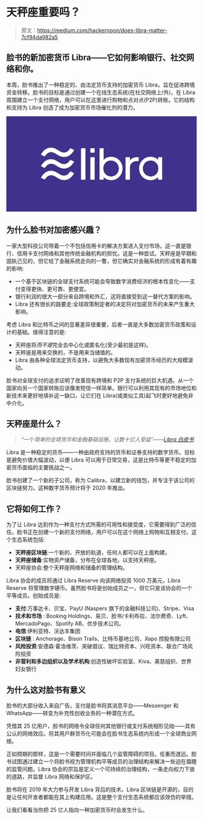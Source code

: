 # 天秤座重要吗？

> 原文：<https://medium.com/hackernoon/does-libra-matter-7cf94da982a5>

## 脸书的新加密货币 Libra——它如何影响银行、社交网络和你。

本周，脸书推出了一种稳定的、由法定货币支持的加密货币 Libra，旨在促进跨境资金转移。脸书的目标是通过创建一个在线生态系统(在社交网络上/外)，在 Libra 周围建立一个支付网络，用户可以在这里进行购物和点对点(P2P)转账。它的结构和支持为 Libra 创造了成为加密货币市场催化剂的潜力。

![](img/b58f84ec7a0f88ed3dc322c2c4034976.png)

## 为什么脸书对加密感兴趣？

一家大型科技公司带着一个不包括信用卡的解决方案进入支付市场，这一直是银行、信用卡支付网络和其他传统金融机构的担忧。这是一种尝试。天秤座是早期和固执己见的，但它给了金融系统走向的一瞥，但它确实对金融系统的形成有着有趣的影响:

*   一个基于区块链的全球支付系统可能会导致数字消费经济的根本性变化——支付变得更快、更可靠、更便宜。
*   银行利润的很大一部分来自跨境和外汇，这将直接受到这一替代方案的影响。
*   Libra 还有很长的路要走:全球政策制定者的决定将对加密货币的未来产生重大影响。

考虑 Libra 和比特币之间的显著差异很重要，后者一直是大多数加密货币政策和设计的基础。值得注意的是:

*   天秤座将*而不是*完全去中心化或匿名化(至少最初是这样)。
*   天秤座是用来交换的，不是用来当储值的。
*   Libra 由各种全球法定货币支持，以避免大多数现有加密货币经历的大规模波动。

脸书对全球支付的追求证明了改善现有跨境和 P2P 支付系统的巨大机遇。从一个国家向另一个国家转账应该像发短信一样简单。银行可以利用其现有的市场地位和新技术来更好地填补这一缺口，让它们在 Libra(或类似工具)起飞时更好地避免非中介化。

## **天秤座是什么？**

> “一个*简单的全球货币和金融基础设施，让数十亿人受益”——*[*Libra 白皮书*](https://libra.org/en-US/white-paper/)

Libra 是一种稳定的货币——一种由政府支持的货币和证券支持的数字货币。目标是避免价值大幅波动，以便 Libra 可以用于日常交易，这是比特币等更不稳定的加密货币面临的主要挑战之一。

脸书创建了一个新的子公司，称为 Calibra，以建立新的钱包，并专注于该公司的区块链努力。这种数字货币预计将于 2020 年推出。

## 它将如何工作？

为了让 Libra 达到作为一种支付方式所需的可用性和接受度，它需要得到广泛的信任。脸书正在创建一个新的支付网络，用户可以在这个网络上购物和互相支付。这个生态系统包括:

*   **天秤座区块链**:一个新的、开放的轨道，任何人都可以在上面构建。
*   **天秤座储备**:实物资产储备，分布在全球各地，以支持天秤座。
*   天秤座协会:整个天秤座网络和储备的管理结构。

Libra 协会的成员将通过 Libra Reserve 向该网络投资 1000 万美元，Libra Reserve 将管理数字硬币。虽然脸书将是创始成员之一，但它只是该协会的一个平等成员。创始成员是:

*   **支付**:万事达卡、贝宝、PayU (Naspers 旗下的金融科技公司)、Stripe、Visa
*   **技术和市场** : Booking Holdings、易贝、脸书/卡利布拉、法尔费奇、Lyft、MercadoPago、Spotify AB、优步技术公司。
*   **电信**:伊利亚特、沃达丰集团
*   **区块链** : Anchorage、Bison Trails、比特币基地公司、Xapo 控股有限公司
*   **风险投资**:安德森·霍洛维茨、突破倡议、瑞比特资本、兴旺资本、联合广场风险投资
*   **非营利和多边组织以及学术机构**:创造性破坏实验室、Kiva、美慈组织、世界妇女银行

## 为什么这对脸书有意义

脸书的大部分收入来自广告。支付是脸书将其消息平台——Messenger 和 WhatsApp——转变为补充性创收业务的一种潜在方式。

凭借其 25 亿用户，脸书的网络令全球任何其他银行或支付系统相形见绌——具有公认的网络效应。将其用户群货币化可能会在脸书生态系统内形成一个全球商业网络。

正如预期的那样，这是一个需要时间并面临几个监管障碍的项目。任重而道远。脸书试图通过建立一个将脸书视为管理机构平等成员的治理结构来解决一些迫在眉睫的监管问题。Libra 协会的宗旨是定义一个可持续的治理结构，一条走向权力下放的道路，并监督 Libra 网络和保护区。

脸书将在 2019 年大力参与开发 Libra 背后的技术。Libra 区块链是开源的，目的是让任何开发者都能在其上构建应用。这是整个支付生态系统都应该效仿的举措。

让我们看看当你把 25 亿人指向一种加密货币时会发生什么。